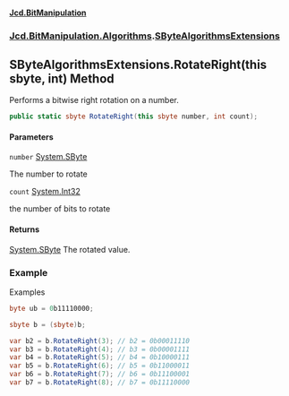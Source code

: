 #### [Jcd.BitManipulation](index 'index')
### [Jcd.BitManipulation.Algorithms](Jcd.BitManipulation.Algorithms 'Jcd.BitManipulation.Algorithms').[SByteAlgorithmsExtensions](Jcd.BitManipulation.Algorithms.SByteAlgorithmsExtensions 'Jcd.BitManipulation.Algorithms.SByteAlgorithmsExtensions')

## SByteAlgorithmsExtensions.RotateRight(this sbyte, int) Method

Performs a bitwise right rotation on a number.

```csharp
public static sbyte RotateRight(this sbyte number, int count);
```
#### Parameters

<a name='Jcd.BitManipulation.Algorithms.SByteAlgorithmsExtensions.RotateRight(thissbyte,int).number'></a>

`number` [System.SByte](https://docs.microsoft.com/en-us/dotnet/api/System.SByte 'System.SByte')

The number to rotate

<a name='Jcd.BitManipulation.Algorithms.SByteAlgorithmsExtensions.RotateRight(thissbyte,int).count'></a>

`count` [System.Int32](https://docs.microsoft.com/en-us/dotnet/api/System.Int32 'System.Int32')

the number of bits to rotate

#### Returns
[System.SByte](https://docs.microsoft.com/en-us/dotnet/api/System.SByte 'System.SByte')
The rotated value.

### Example
Examples

```csharp
byte ub = 0b11110000;

sbyte b = (sbyte)b;

var b2 = b.RotateRight(3); // b2 = 0b00011110
var b3 = b.RotateRight(4); // b3 = 0b00001111
var b4 = b.RotateRight(5); // b4 = 0b10000111
var b5 = b.RotateRight(6); // b5 = 0b11000011
var b6 = b.RotateRight(7); // b6 = 0b11100001
var b7 = b.RotateRight(8); // b7 = 0b11110000
```